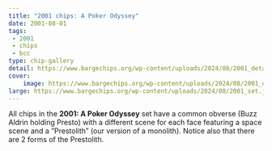 ```yaml
---
title: "2001 chips: A Poker Odyssey"
date: 2001-08-01
tags:
 - 2001
 - chips
 - bcc
type: chip-gallery
detail: https://www.bargechips.org/wp-content/uploads/2024/08/2001_detail.jpg
cover:
    image: https://www.bargechips.org/wp-content/uploads/2024/08/2001_detail.jpg
large: https://www.bargechips.org/wp-content/uploads/2024/08/2001_set.jpg
---
```


All chips in the **2001: A Poker Odyssey** set have a common obverse (Buzz
Aldrin holding Presto) with a different scene for each face featuring a space
scene and a &#8220;Prestolith&#8221; (our version of a monolith). Notice also
that there are 2 forms of the Prestolith.

